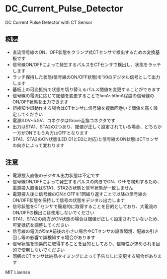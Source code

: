 # DC_Current_Pulse_Detector

DC Current Pulse Detector with CT Sensor

## 概要 
  * 直流信号線のON、OFF状態をクランプ式CTセンサで検出するための変換基板です  
  * 信号線ON/OFFによって発生するパルスをCTセンサで検出し、状態をラッチします 
  * ラッチ保持した状態(信号線のON/OFF状態)を1/0のデジタル信号として出力します  
  * 基板上の可変抵抗で状態を切り替えるパルス閾値を変更することができます  
  * 信号線の電流に応じて閾値を変更することで5mA~50mA程度の信号線のON/OFF状態を出力できます  
  * 誤検知や誤動作する場合はCTセンサに信号線を複数回巻いて閾値を高く設定してください  
  * 電源3.0V~5.5V、コネクタはGrove互換コネクタです 
  * 出力はSTA1、STA2の2つあり、閾値が正しく設定されている場合、どちらか一方がONでもう片方はOFFとなります
  * STA1、STA2のON状態(LED D1とD2に対応)と信号線のON状態はCTセンサの向きによって変わります  
  
## 注意
  * 電源投入直後のデジタル出力状態は不定です  
  * 信号線ON/OFFによって発生するパルスの向きでON、OFFを検知するため、電源投入直後はSTA1、STA2の状態と信号状態が一致しません  
  * 電源投入後に信号線のONとOFFを1回繰り返すことで以降の信号線のON/OFF状態を保持して信号の状態をデジタル出力します  
  * 信号状態をCTセンサで簡易的に取得することを目的としており、大電流のON/OFFの検出には使用しないでください  
  * STA1、STA2の両方がON状態の場合は閾値が正しく設定されていないため、可変抵抗を調整してください  
  * 信号線の電流が5mA前後の小さい場合やCTセンサの設置環境、配線の引き回し等の影響で誤検知する場合があります  
  * 信号状態を簡易的に取得することを目的としており、信頼性が求められる目的で使用しないでください  
  * 同梱のCTセンサは納品タイミングによって予告なしに変更する場合があります  
  
  MIT Lisense
